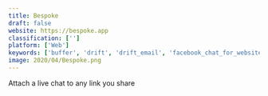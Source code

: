 ```yaml
---
title: Bespoke
draft: false 
website: https://bespoke.app
classification: ['']
platform: ['Web']
keywords: ['buffer', 'drift', 'drift_email', 'facebook_chat_for_websites', 'free_helpcrunch_live_chat', 'front_for_ios', 'gosquared_live_chat', 'intercom', 'kanbanize', 'live_chat_by_landbot', 'lucky_lottery_by_hoversignal', 'outbound_apps_by_intercom', 'poptin', 'remindee', 'shopify_ping', 'suticrm', 'talkus', 'throughmessage', 'welcome_mat_for_sumome', 'wheel_of_popups', 'wildfire_widgets']
image: 2020/04/Bespoke.png
---
```

Attach a live chat to any link you share